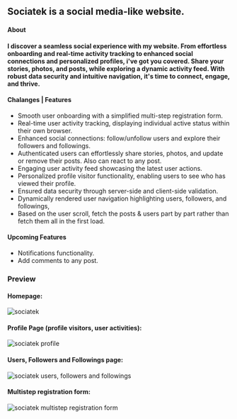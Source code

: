 ## Sociatek is a social media-like website.

#### About

#### I discover a seamless social experience with my website. From effortless onboarding and real-time activity tracking to enhanced social connections and personalized profiles, i've got you covered. Share your stories, photos, and posts, while exploring a dynamic activity feed. With robust data security and intuitive navigation, it's time to connect, engage, and thrive.

#### Chalanges | Features

- Smooth user onboarding with a simplified multi-step registration form.
- Real-time user activity tracking, displaying individual active status within their own browser.
- Enhanced social connections: follow/unfollow users and explore their followers and followings.
- Authenticated users can effortlessly share stories, photos, and update or remove their posts. Also can react to any post.
- Engaging user activity feed showcasing the latest user actions.
- Personalized profile visitor functionality, enabling users to see who has viewed their profile.
- Ensured data security through server-side and client-side validation.
- Dynamically rendered user navigation highlighting users, followers, and followings,
- Based on the user scroll, fetch the posts & users part by part rather than fetch them all in the first load.

#### Upcoming Features

- Notifications functionality.
- Add comments to any post.

### Preview

#### Homepage:

![sociatek](https://github.com/Ashik045/sociatek/assets/78463849/3e380446-2db1-4119-97db-c7db32d256e9)

#### Profile Page (profile visitors, user activities):

![sociatek profile](https://github.com/Ashik045/sociatek/assets/78463849/02f527b6-8a5a-4046-b28d-fec6b0afcccf)

#### Users, Followers and Followings page:

![sociatek users, followers and followings](https://github.com/Ashik045/sociatek/assets/78463849/e8e5b7d3-6c9f-4f9d-8c8c-6fedb664f995)

#### Multistep registration form:

![sociatek multistep registration form](https://github.com/Ashik045/sociatek/assets/78463849/49f77236-ee3a-40ea-8b1b-738b06a92c66)
